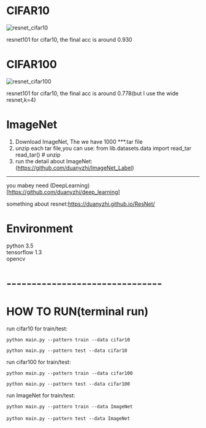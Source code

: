 # CIFAR10
![resnet_cifar10](https://i.imgur.com/ifynl8t.png)

resnet101 for cifar10, 
the final acc is around 0.930
# CIFAR100
![resnet_cifar100](https://i.imgur.com/MhOd9Yu.png)

resnet101 for cifar10, 
the final acc is around 0.778(but I use the wide resnet,k=4)
# ImageNet
1. Download ImageNet, The we have 1000 ***.tar file
2. unzip each tar file,you can use:
   from lib.datasets.data import read_tar
   read_tar()    # unzip
3. run 
the detail about ImageNet:(https://github.com/duanyzhi/ImageNet_Label)
-------------------------------------------------------------------------------
you mabey need (DeepLearning)[https://github.com/duanyzhi/deep_learning]

something about resnet:https://duanyzhi.github.io/ResNet/

# Environment
python 3.5  
tensorflow 1.3  
opencv  

# -------------------------------
# HOW TO RUN(terminal run)
run cifar10 for train/test:

    python main.py --pattern train --data cifar10
    
    python main.py --pattern test --data cifar10
    
run cifar100 for train/test:

    python main.py --pattern train --data cifar100
    
    python main.py --pattern test --data cifar100
    
run ImageNet for train/test:

    python main.py --pattern train --data ImageNet
    
    python main.py --pattern test --data ImageNet　
